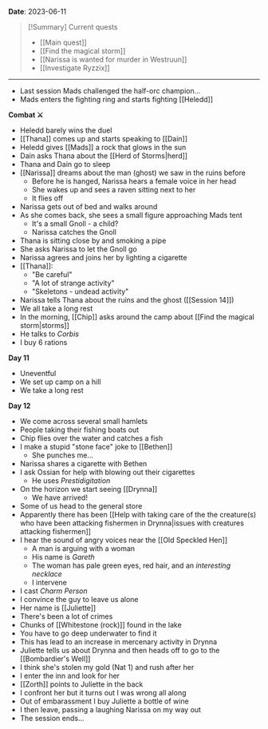 **Date**: 2023-06-11

> [!Summary] Current quests
> - [[Main quest]]
> - [[Find the magical storm]]
> - [[Narissa is wanted for murder in Westruun]]
> - [[Investigate Ryzzix]]

---
- Last session Mads challenged the half-orc champion...
- Mads enters the fighting ring and starts fighting [[Heledd]]

**Combat ⚔**

* Heledd barely wins the duel
* [[Thana]] comes up and starts speaking to [[Dain]]
* Heledd gives [[Mads]] a rock that glows in the sun
* Dain asks Thana about the [[Herd of Storms|herd]]
* Thana and Dain go to sleep
* [[Narissa]] dreams about the man (ghost) we saw in the ruins before
	* Before he is hanged, Narissa hears a female voice in her head
	* She wakes up and sees a raven sitting next to her
	* It flies off
* Narissa gets out of bed and walks around
* As she comes back, she sees a small figure approaching Mads tent
	* It's a small Gnoll - a child?
	* Narissa catches the Gnoll
* Thana is sitting close by and smoking a pipe
* She asks Narissa to let the Gnoll go
* Narissa agrees and joins her by lighting a cigarette
* [[Thana]]:
	* "Be careful"
	* "A lot of strange activity"
	* "Skeletons - undead activity"
* Narissa tells Thana about the ruins and the ghost ([[Session 14]])
* We all take a long rest
* In the morning, [[Chip]] asks around the camp about [[Find the magical storm|storms]]
* He talks to *Corbis*
* I buy 6 rations

**Day 11**
- Uneventful
- We set up camp on a hill
- We take a long rest

**Day 12**
- We come across several small hamlets
- People taking their fishing boats out
- Chip flies over the water and catches a fish
- I make a stupid "stone face" joke to [[Bethen]]
	- She punches me...
- Narissa shares a cigarette with Bethen
- I ask Ossian for help with blowing out their cigarettes
	- He uses *Prestidigitation*
- On the horizon we start seeing [[Drynna]]
	- We have arrived!
- Some of us head to the general store
- Apparently there has been [[Help with taking care of the the creature(s) who have been attacking fishermen in Drynna|issues with creatures attacking fishermen]]
- I hear the sound of angry voices near the [[Old Speckled Hen]]
	- A man is arguing with a woman
	- His name is *Gareth*
	- The woman has pale green eyes, red hair, and an *interesting necklace*
	- I intervene
- I cast *Charm Person*
- I convince the guy to leave us alone
- Her name is [[Juliette]]
- There's been a lot of crimes
- Chunks of [[Whitestone (rock)]] found in the lake
- You have to go deep underwater to find it
- This has lead to an increase in mercenary activity in Drynna
- Juliette tells us about Drynna and then heads off to go to the [[Bombardier's Well]]
- I think she's stolen my gold (Nat 1) and rush after her
- I enter the inn and look for her
- [[Zorth]] points to Juliette in the back
- I confront her but it turns out I was wrong all along
- Out of embarassment I buy Juliette a bottle of wine
- I then leave, passing a laughing Narissa on my way out
- The session ends...